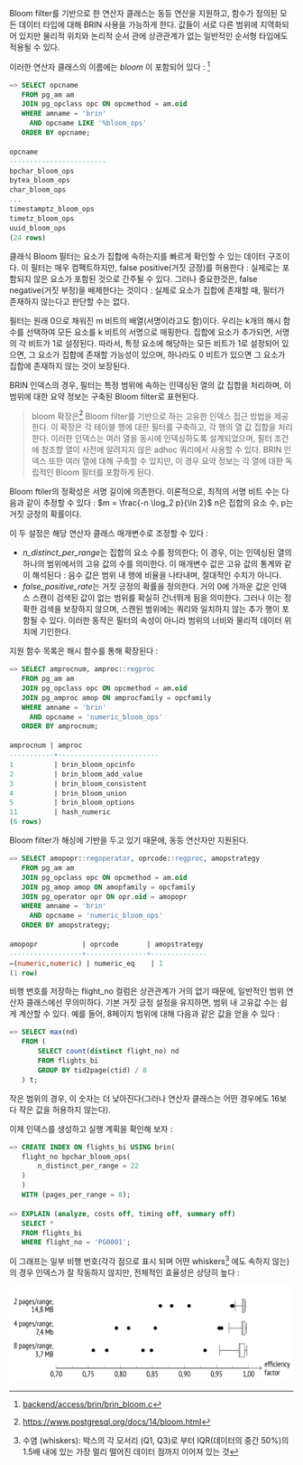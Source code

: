 
Bloom filter를 기반으로 한 연산자 클래스는 동등 연산을 지원하고, 함수가 정의된 모든 데이터 타입에 대해 BRIN 사용을 가능하게 한다.
값들이 서로 다른 범위에 지역화되어 있지만 물리적 위치와 논리적 순서 관에 상관관계가 없는 일반적인 순서형 타입에도 적용될 수 있다.

이러한 연산자 클래스의 이름에는 *bloom* 이 포함되어 있다 : [^1]
```sql
=> SELECT opcname
   FROM pg_am am
   JOIN pg_opclass opc ON opcmethod = am.oid
   WHERE amname = 'brin'
     AND opcname LIKE '%bloom_ops'
   ORDER BY opcname;

opcname
------------------------
bpchar_bloom_ops
bytea_bloom_ops
char_bloom_ops
...
timestamptz_bloom_ops
timetz_bloom_ops
uuid_bloom_ops
(24 rows)
```

클래식 Bloom 필터는 요소가 집합에 속하는지를 빠르게 확인할 수 있는 데이터 구조이다. 이 필터는 매우 컴팩트하지만, false positive(거짓 긍정)를 허용한다 : 실제로는 포함되지 않은 요소가 포함된 것으로 간주될 수 있다.
그러나 중요한것은, false negative(거짓 부정)을  배제한다는 것이다 : 실제로 요소가 집합에 존재할 때, 필터가 존재하지 않는다고 판단할 수는 없다.

필터는 원래 0으로 채워진 m 비트의 배열(서명이라고도 함)이다. 우리는 k개의 해시 함수를 선택하여 모든 요소를 k 비트의 서명으로 매핑한다.
집합에 요소가 추가되면, 서명의 각 비트가 1로 설정된다. 따라서, 특정 요소에 해당하는 모든 비트가 1로 설정되어 있으면, 그 요소가 집합에 존재할 가능성이 있으며, 하나라도 0 비트가 있으면 그 요소가 집합에 존재하지 않는 것이 보장된다.

BRIN 인덱스의 경우, 필터는 특정 범위에 속하는 인덱싱된 열의 값 집합을 처리하며, 이 범위에 대한 요약 정보는 구축된 Bloom filter로 표현된다.

> bloom 확장은[^2]  Bloom filter를 기반으로 하는 고유한 인덱스 접근 방법을 제공한다. 이 확장은 각 테이블 행에 대한 필터를 구축하고, 각 행의 열 값 집합을 처리한다. 이러한 인덱스는 여러 열을 동시에 인덱싱하도록 설계되었으며, 필터 조건에 참조할 열이 사전에 알려지지 않은 adhoc 쿼리에서 사용할 수 있다.
> BRIN 인덱스 또한 여러 열에 대해 구축할 수 있지만, 이 경우 요약 정보는 각 열에 대한 독립적인 Bloom 필터를 포함하게 된다.

Bloom ftiler의 정확성은 서명 길이에 의존한다. 이론적으로, 최적의 서명 비트 수는 다음과 같이 추정할 수 있다 : $m = \frac{-n \log_2 p}{\ln 2}$
n은 집합의 요소 수, p는 거짓 긍정의 확률이다.

이 두 설정은 해당 연산자 클래스 매개변수로 조정할 수 있다 :

- *n_distinct_per_range*는 집합의 요소 수를 정의한다; 이 경우, 이는 인덱싱된 열의 하나의 범위에서의 고유 값의 수를 의미한다. 이 매개변수 값은 고유 값의 통계와 같이 해석된다 : 음수 값은 범위 내 행에 비율을 나타내며, 절대적인 수치가 아니다.
- *false_positive_rate*는 거짓 긍정의 확률을 정의한다.
거의 0에 가까운 값은  인덱스 스캔이 검색된 값이 없는 범위를 확실히 건너뛰게 됨을 의미한다. 그러나 이는 정확한 검색을 보장하지 않으며, 스캔된 범위에는 쿼리와 일치하지 않는 추가 행이 포함될 수 있다. 이러한 동작은 필터의 속성이 아니라 범위의 너비와 물리적 데이터 위치에 기인한다.

지원 함수 목록은 해시 함수를 통해 확장된다 :
```sql
=> SELECT amprocnum, amproc::regproc
   FROM pg_am am
   JOIN pg_opclass opc ON opcmethod = am.oid
   JOIN pg_amproc amop ON amprocfamily = opcfamily
   WHERE amname = 'brin'
     AND opcname = 'numeric_bloom_ops'
   ORDER BY amprocnum;

amprocnum | amproc
-----------+-------------------------
1          | brin_bloom_opcinfo
2          | brin_bloom_add_value
3          | brin_bloom_consistent
4          | brin_bloom_union
5          | brin_bloom_options
11         | hash_numeric
(6 rows)
```

Bloom filter가  해싱에 기반을 두고 있기 때문에, 동등 연산자만 지원된다.

```sql
=> SELECT amopopr::regoperator, oprcode::regproc, amopstrategy
   FROM pg_am am
   JOIN pg_opclass opc ON opcmethod = am.oid
   JOIN pg_amop amop ON amopfamily = opcfamily
   JOIN pg_operator opr ON opr.oid = amopopr
   WHERE amname = 'brin'
     AND opcname = 'numeric_bloom_ops'
   ORDER BY amopstrategy;

amopopr           | oprcode       | amopstrategy
------------------+---------------+--------------
=(numeric,numeric) | numeric_eq    | 1
(1 row)
```

비행 번호를  저장하는 flight_no 컬럼은 상관관계가 거의 없기 때문에, 일반적인 범위 연산자 클래스에선 무의미하다. 기본 거짓 긍정 설정을 유지하면, 범위 내 고유값 수는 쉽게 계산할 수 있다.
예를 들어, 8페이지 범위에 대해 다음과 같은 값을 얻을 수 있다 :

```sql
=> SELECT max(nd)
   FROM (
       SELECT count(distinct flight_no) nd
       FROM flights_bi
       GROUP BY tid2page(ctid) / 8
   ) t;
```

작은 범위의 경우, 이 숫자는 더 낮아진다(그러나 연산자 클래스는 어떤 경우에도 16보다 작은 값을 허용하지 않는다).

이제 인덱스를 생성하고 실행 계획을 확인해 보자 :
```sql
=> CREATE INDEX ON flights_bi USING brin(
   flight_no bpchar_bloom_ops(
       n_distinct_per_range = 22
   )
   )
   WITH (pages_per_range = 8);

=> EXPLAIN (analyze, costs off, timing off, summary off)
   SELECT *
   FROM flights_bi
   WHERE flight_no = 'PG0001';
```

이 그래프는  일부 비행 번호(각각 점으로 표시 되며 어떤  whiskers[^3] 에도 속하지 않는)의 경우 인덱스가 잘 작동하지 않지만, 전체적인 효율성은 상당히 높다 :

![](_static/Pasted%20image%2020241101172144.png)


[^1]:[ backend/access/brin/brin_bloom.c](https://git.postgresql.org/gitweb/?p=postgresql.git;a=blob;f=src/backend/access/brin/brin_bloom.c;hb=REL_14_STABLE)
[^2]:https://www.postgresql.org/docs/14/bloom.html

[^3]:수염 (whiskers): 박스의 각 모서리 (Q1, Q3)로 부터 IQR(데이터의 중간 50%)의 1.5배 내에 있는 가장 멀리 떨어진 데이터 점까지 이어져 있는 것

